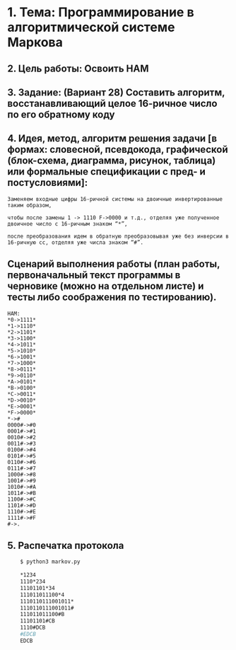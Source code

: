 # 1. Тема: Программирование в алгоритмической системе Маркова
## 2. Цель работы: Освоить НАМ
## 3. Задание: (Вариант 28) Составить алгоритм, восстанавливающий целое 16-ричное число по его обратному коду

## 4. Идея, метод, алгоритм решения задачи [в формах: словесной, псевдокода, графической (блок-схема, диаграмма, рисунок, таблица) или формальные спецификации с пред- и постусловиями]:

```
Заменяем входные цифры 16-ричной системы на двоичные инвертированные таким образом,

чтобы после замены 1 -> 1110 F->0000 и т.д., отделяя уже полученное двоичное число с 16-ричным знаком “*”,

после преобразования идем в обратную преобразовывая уже без инверсии в 16-ричную сс, отделяя уже числа знаком “#”.
```

## Сценарий выполнения работы (план работы, первоначальный текст программы в черновике (можно на отдельном листе) и тесты либо соображения по тестированию).  

```nam
НАМ:
*0->1111*
*1->1110*
*2->1101*
*3->1100*
*4->1011*
*5->1010*
*6->1001*
*7->1000*
*8->0111*
*9->0110*
*A->0101*
*B->0100*
*C->0011*
*D->0010*
*E->0001*
*F->0000*
*->#
0000#->#0
0001#->#1
0010#->#2
0011#->#3
0100#->#4
0101#->#5
0110#->#6
0111#->#7
1000#->#8
1001#->#9
1010#->#A
1011#->#B
1100#->#C
1101#->#D
1110#->#E
1111#->#F
#->.
```

## 5. Распечатка протокола

```bash
    $ python3 markov.py
            
    *1234
    1110*234
    11101101*34
    111011011100*4
    1110110111001011*
    1110110111001011#
    111011011100#B
    11101101#CB
    1110#DCB
    #EDCB
    EDCB
```